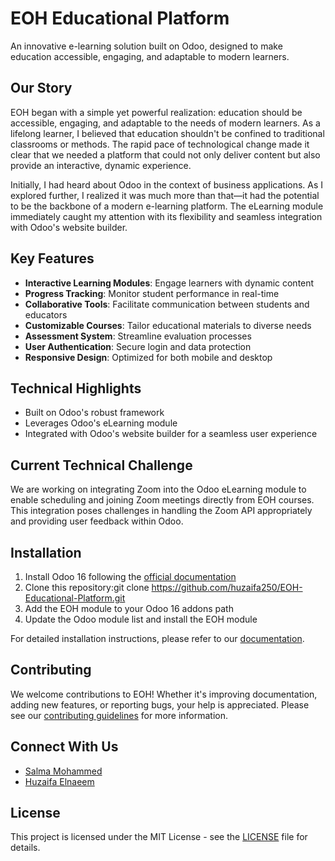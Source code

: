 # EOH Educational Platform

An innovative e-learning solution built on Odoo, designed to make education accessible, engaging, and adaptable to modern learners.

## Our Story

EOH began with a simple yet powerful realization: education should be accessible, engaging, and adaptable to the needs of modern learners. As a lifelong learner, I believed that education shouldn't be confined to traditional classrooms or methods. The rapid pace of technological change made it clear that we needed a platform that could not only deliver content but also provide an interactive, dynamic experience.

Initially, I had heard about Odoo in the context of business applications. As I explored further, I realized it was much more than that—it had the potential to be the backbone of a modern e-learning platform. The eLearning module immediately caught my attention with its flexibility and seamless integration with Odoo's website builder.

## Key Features

- **Interactive Learning Modules**: Engage learners with dynamic content
- **Progress Tracking**: Monitor student performance in real-time
- **Collaborative Tools**: Facilitate communication between students and educators
- **Customizable Courses**: Tailor educational materials to diverse needs
- **Assessment System**: Streamline evaluation processes
- **User Authentication**: Secure login and data protection
- **Responsive Design**: Optimized for both mobile and desktop

## Technical Highlights

- Built on Odoo's robust framework
- Leverages Odoo's eLearning module
- Integrated with Odoo's website builder for a seamless user experience

## Current Technical Challenge

We are working on integrating Zoom into the Odoo eLearning module to enable scheduling and joining Zoom meetings directly from EOH courses. This integration poses challenges in handling the Zoom API appropriately and providing user feedback within Odoo.

## Installation

1. Install Odoo 16 following the [official documentation](https://www.odoo.com/documentation/16.0/administration/install.html)
2. Clone this repository:git clone https://github.com/huzaifa250/EOH-Educational-Platform.git
3. Add the EOH module to your Odoo 16 addons path
4. Update the Odoo module list and install the EOH module

For detailed installation instructions, please refer to our [documentation](link-to-docs).

## Contributing

We welcome contributions to EOH! Whether it's improving documentation, adding new features, or reporting bugs, your help is appreciated. Please see our [contributing guidelines](link-to-contributing) for more information.

## Connect With Us

- [Salma Mohammed](https://www.linkedin.com/in/salma-mohammed-3155a61a4/)
- [Huzaifa Elnaeem](https://www.linkedin.com/in/huzaifa-elnaeem-415042a6/)

## License

This project is licensed under the MIT License - see the [LICENSE](link-to-license) file for details.
